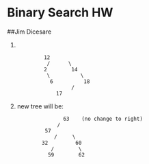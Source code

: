 # Binary Search HW
##Jim Dicesare

1. 

				12
			     /      \
			    2        14
			     \	        \
			      6          18
				         /
					17
2. new tree will be:

				      63    (no change to right)
				    /
				57
			       /     \	
			   32	      60      
				  /        \
				 59        62				
